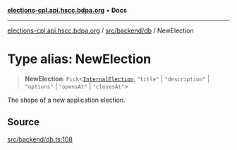 [**elections-cpl.api.hscc.bdpa.org**](../../../../README.md) • **Docs**

***

[elections-cpl.api.hscc.bdpa.org](../../../../README.md) / [src/backend/db](../README.md) / NewElection

# Type alias: NewElection

> **NewElection**: `Pick`\<[`InternalElection`](InternalElection.md), `"title"` \| `"description"` \| `"options"` \| `"opensAt"` \| `"closesAt"`\>

The shape of a new application election.

## Source

[src/backend/db.ts:108](https://github.com/nhscc/elections_cpl.api.hscc.bdpa.org/blob/46ed5b306a3fd199be2bd28706c3da03542c6da3/src/backend/db.ts#L108)
